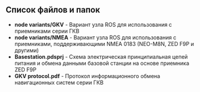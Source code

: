 ## Список файлов и папок
* **node variants/GKV** - Вариант узла ROS для использования с приемниками серии ГКВ
* **node variants/NMEA** - Вариант узла ROS для использования с приемниками, поддерживающими NMEA 0183 (NEO-M8N, ZED F9P и другими)
* **Basestation.pdsprj** - Схема электрическая принципиальная цепей питания и обмена данными базовой станции на основе приемника ZED F9P
* **GKV protocol.pdf** - Протокол информационного обмена навигационных систем серии ГКВ

